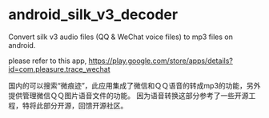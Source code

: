 # android_silk_v3_decoder
Convert silk v3 audio files (QQ &amp; WeChat voice files) to mp3 files on android.

please refer to this app, https://play.google.com/store/apps/details?id=com.pleasure.trace_wechat

国内的可以搜索“微痕迹”，此应用集成了微信和ＱＱ语音的转成mp3的功能，另外提供管理微信ＱＱ图片语音文件的功能。
因为语音转换这部分参考了一些开源工程，特将此部分开源，回馈开源社区。
